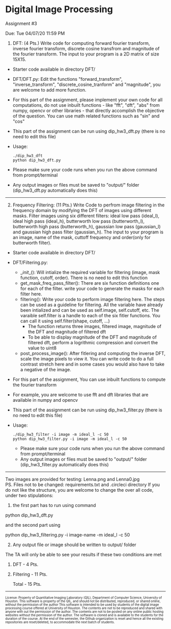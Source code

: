 # Digital Image Processing 
Assignment #3

Due: Tue 04/07/20 11:59 PM

1. DFT:
(4 Pts.) Write code for computing forward fourier transform, inverse fourier transform, discrete cosine transfrom and magnitude of the fourier transform. 
The input to your program is a 2D matrix of size 15X15.

  - Starter code available in directory DFT/
  - DFT/DFT.py: Edit the functions "forward_transform", "inverse_transform", "discrete_cosine_tranform" and "magnitude", you are welcome to add more function.
  - For this part of the assignment, please implement your own code for all computations, do not use inbuilt functions - like "fft", "dft", "abs" from numpy, opencv or other libraries - that directly accomplish the objective of the question. You can use math related functions such as "sin" and "cos"  
  - This part of the assignment can be run using dip_hw3_dft.py (there is no need to edit this file)
  - Usage: 
  
        ./dip_hw3_dft  
        python dip_hw3_dft.py
  - Please make sure your code runs when you run the above command from prompt/terminal
  - Any output images or files must be saved to "output/" folder (dip_hw3_dft.py automatically does this)
  
-------------
2. Frequency Filtering:
(11 Pts.) Write Code to perfrom image filtering in the frequency domain by modifying the DFT of images using different masks. Filter images using six different filters: ideal low pass (ideal_l), ideal high pass (ideal_h), butterworth low pass (butterworth_l), butterworth high pass (butterworth_h), gaussian low pass (gaussian_l) and gaussian high pass filter (gaussian_h). The input to your program is an image, name of the mask, cuttoff frequency and order(only for butterworth filter).

- Starter code available in directory DFT/ 
- DFT/Filtering.py:
  - \__init__(): Will intialize the required variable for filtering (image, mask function, cutoff, order). There is no need to edit this function  
  - get_mask_freq_pass_filter(): There are six function definitions one for each of the filter. write your code to generate the masks for each filter here. 
  - filtering(): Write your code to perform image filtering here. The steps can be used as a guideline for filtering. All the variable have already been intialized and can be used as self.image, self.cutoff, etc. The varaible self.filter is a handle to each of the six fitler functions. You can call it using self.filter(shape, cutoff, ...)
    - The function returns three images, filtered image, magnitude of the DFT and magnitude of filtered dft 
    - To be able to display magnitude of the DFT and magnitude of filtered dft, perform a logrithmic compression and convert the value to uint8
  - post_process_image(): After fitlering and computing the inverse DFT, scale the image pixels to view it. You can write code to do a full contrast stretch here and in some cases you would also have to take a negative of the image. 
-  For this part of the assignment, You can use inbuilt functions to compute the fourier transform
- For example, you are welcome to use fft and dft libraries that are available in numpy and opencv
- This part of the assignment can be run using dip_hw3_filter.py (there is no need to edit this file)
- Usage: 

      ./dip_hw3_filter -i image -m ideal_l -c 50
      python dip_hw3_filter.py -i image -m ideal_l -c 50
  - Please make sure your code runs when you run the above command from prompt/terminal
  - Any output images or files must be saved to "output/" folder (dip_hw3_filter.py automatically does this)
  
-------------



Two images are provided for testing: Lenna.png and Lenna0.jpg  
PS. Files not to be changed: requirements.txt and .circleci directory 
If you do not like the structure, you are welcome to change the over all code, under two stipulations:

1. the first part has to run using command

  python dip_hw3_dft.py
 
  and the second part using
  
  python dip_hw3_filtering.py -i image-name -m ideal_l -c 50
  
2. Any output file or image should be written to output/ folder

The TA will only be able to see your results if these two conditions are met

1. DFT             - 4 Pts.
2. Filtering       - 11 Pts.

    Total          - 15 Pts.

---------------------
<sub><sup>License: Property of Quantitative Imaging Laboratory (QIL), Department of Computer Science, University of Houston.
This software is property of the QIL, and should not be distributed, reproduced, or shared online, without the permission of the author
This software is intended to be used by students of the digital image processing course offered at University of Houston.
The contents are not to be reproduced and shared with anyone with out the permission of the author.
The contents are not to be posted on any online public hosting websites without the permission of the author.
The software is cloned and is available to the students for the duration of the course.
At the end of the semester, the Github organization is reset and hence all the existing repositories are reset/deleted, to accommodate the next batch of students.</sub></sup>

